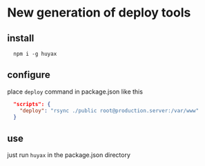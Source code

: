 # New generation of deploy tools
## install
```
  npm i -g huyax
```

## configure
place `deploy` command in package.json like this
```json
  "scripts": {
    "deploy": "rsync ./public root@production.server:/var/www"
  }
```

## use
just run `huyax` in the package.json directory
